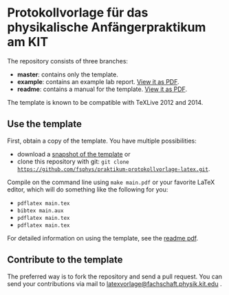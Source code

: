 # Protokollvorlage für das physikalische Anfängerpraktikum am KIT

The repository consists of three branches:
* **master**: contains only the template.
* **example**: contains an example lab report. [View it as PDF](https://github.com/fsphys/praktikum-protokollvorlage-latex/blob/example/main.pdf?raw=true).
* **readme**: contains a manual for the template. [View it as PDF](https://github.com/fsphys/praktikum-protokollvorlage-latex/blob/readme/main.pdf?raw=true).

The template is known to be compatible with TeXLive 2012 and 2014.

## Use the template

First, obtain a copy of the template. You have multiple possibilities:
* download a [snapshot of the template](https://github.com/fsphys/praktikum-protokollvorlage-latex/archive/master.zip) or
* clone this repository with git: <code>git clone https://github.com/fsphys/praktikum-protokollvorlage-latex.git</code>.

Compile on the command line using <code>make main.pdf</code> or your favorite LaTeX editor, which will do something like the following for you:
* <code>pdflatex main.tex</code>
* <code>bibtex main.aux</code>
* <code>pdflatex main.tex</code>
* <code>pdflatex main.tex</code>

For detailed information on using the template, see the [readme pdf](https://github.com/fsphys/praktikum-protokollvorlage-latex/blob/readme/main.pdf?raw=true).

## Contribute to the template

The preferred way is to fork the repository and send a pull request. You can send your contributions via mail to latexvorlage@fachschaft.physik.kit.edu .
